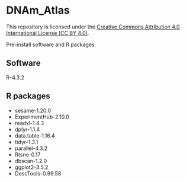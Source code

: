 # DNAm_Atlas
This repository is licensed under the [Creative Commons Attribution 4.0 International License (CC BY 4.0)](https://creativecommons.org/licenses/by/4.0/).

Pre-install software and R packages
## Software
R-4.3.2
## R packages
* sesame-1.20.0
* ExperimentHub-2.10.0
* readxl-1.4.3
* dplyr-1.1.4
* data.table-1.16.4
* tidyr-1.3.1
* parallel-4.3.2
* Rtsne-0.17
* dbscan-1.2.0
* ggplot2-3.5.2
* DescTools-0.99.58
